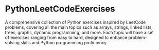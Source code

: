 # PythonLeetCodeExercises
A comprehensive collection of Python exercises inspired by LeetCode problems, covering all the main topics such as arrays, strings, linked lists, trees, graphs, dynamic programming, and more. Each topic will have a set of exercises ranging from easy to hard, designed to enhance problem-solving skills and Python programming proficiency.

